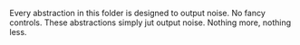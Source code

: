 Every abstraction in this folder is designed to output noise. No fancy controls. These abstractions simply jut output noise. Nothing more, nothing less.
